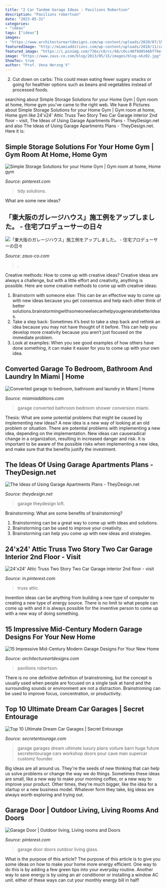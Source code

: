 ```yaml
---
title: "2 Car Tandem Garage Ideas : Pavilions Robertson"
description: "Pavilions robertson"
date: "2023-05-31"
categories:
- "ideas"
tags: ["ideas"]
images:
- "https://www.architectureartdesigns.com/wp-content/uploads/2020/07/15-Impressive-Mid-Century-Modern-Garage-Designs-For-Your-New-Home-7-2048x1536.jpg"
featuredImage: "http://miamiadditions.com/wp-content/uploads/2018/11/converted-garage-04.jpg"
featured_image: "https://i.pinimg.com/736x/c0/cc/48/c0cc48f9d05466f74efc1c0fca278067.jpg"
image: "https://www.zaus-co.com/blog/2013/05/15/images/blog-okz02.jpg"
ShowToc: true
author: "Prof. Vena Herzog V"
---
```



2. Cut down on carbs: This could mean eating fewer sugary snacks or going for healthier options such as beans and vegetables instead of processed foods.

	

		
searching about Simple Storage Solutions for your Home Gym | Gym room at home, Home gym you've came to the right web. We have 8 Pictures about Simple Storage Solutions for your Home Gym | Gym room at home, Home gym like 24&#039;x24&#039; Attic Truss Two Story Two Car Garage interior 2nd floor - visit, The Ideas of Using Garage Apartments Plans - TheyDesign.net and also The Ideas of Using Garage Apartments Plans - TheyDesign.net. Here it is:
		
    
## Simple Storage Solutions For Your Home Gym | Gym Room At Home, Home Gym

<img loading=lazy src="https://i.pinimg.com/736x/c0/cc/48/c0cc48f9d05466f74efc1c0fca278067.jpg" onerror="this.onerror=null;this.src='https://tse3.mm.bing.net/th?id=OIP.wG-X-TiV6RtyCp2rchs6zQHaLG&amp;pid=15.1';" alt="Simple Storage Solutions for your Home Gym | Gym room at home, Home gym">

_Source: pinterest.com_

>tidy solutions. 

	

What are some new ideas?
 

    
## 「東大阪のガレージハウス」施工例をアップしました。 - 住宅プロデューサーの日々

<img loading=lazy src="https://www.zaus-co.com/blog/2013/05/15/images/blog-okz02.jpg" onerror="this.onerror=null;this.src='https://tse2.mm.bing.net/th?id=OIP.nrz-dxOG3JHi9s1VOGD7rAHaFB&amp;pid=15.1';" alt="「東大阪のガレージハウス」施工例をアップしました。 - 住宅プロデューサーの日々">

_Source: zaus-co.com_

>. 

	

Creative methods: How to come up with creative ideas?
Creative ideas are always a challenge, but with a little effort and creativity, anything is possible. Here are some creative methods to come up with creative ideas:
1. Brainstorm with someone else: This can be an effective way to come up with new ideas because you get consensus and help each other think of better solutions.brainstormingwithsomeoneelsecanhelpyougeneratebetterideas.
2. Take a step back: Sometimes it’s best to take a step back and rethink an idea because you may not have thought of it before. This can help you develop more creativity because you aren’t just focused on the immediate problem.
3. Look at examples: When you see good examples of how others have done something, it can make it easier for you to come up with your own idea.

    
## Converted Garage To Bedroom, Bathroom And Laundry In Miami | Home

<img loading=lazy src="http://miamiadditions.com/wp-content/uploads/2018/11/converted-garage-04.jpg" onerror="this.onerror=null;this.src='https://tse4.mm.bing.net/th?id=OIP.k9da3GHQTjqp5eN1XcUR7gHaJ3&amp;pid=15.1';" alt="Converted garage to bedroom, bathroom and laundry in Miami | Home">

_Source: miamiadditions.com_

>garage converted bathroom bedroom shower conversion miami. 

	

Thesis: What are some potential problems that might be caused by implementing new ideas?
A new idea is a new way of looking at an old problem or situation. There are potential problems with implementing a new idea, depending on the implementation. New ideas can causeradical change in a organization, resulting in increased danger and risk. It is important to be aware of the possible risks when implementing a new idea, and make sure that the benefits justify the investment.

    
## The Ideas Of Using Garage Apartments Plans - TheyDesign.net

<img loading=lazy src="https://theydesign.net/wp-content/uploads/2017/07/garage-with-apartment-plans-theydesign-throughout-garage-apartments-plans-the-ideas-of-using-garage-apartments-plans.jpg" onerror="this.onerror=null;this.src='https://tse3.mm.bing.net/th?id=OIP._q8RwCp0XDLECLsYh3V07wHaEK&amp;pid=15.1';" alt="The Ideas of Using Garage Apartments Plans - TheyDesign.net">

_Source: theydesign.net_

>garage theydesign loft. 

	

Brainstorming: What are some benefits of brainstorming?
1. Brainstorming can be a great way to come up with ideas and solutions.
2. Brainstorming can be used to improve your creativity.
3. Brainstorming can help you come up with new ideas and strategies.

    
## 24&#039;x24&#039; Attic Truss Two Story Two Car Garage Interior 2nd Floor - Visit

<img loading=lazy src="https://i.pinimg.com/736x/d6/25/a6/d625a6b084761b70f36abeddde473fa4.jpg" onerror="this.onerror=null;this.src='https://tse3.mm.bing.net/th?id=OIP.6OmfPe1Q6HyJDYxcMftPGAHaE8&amp;pid=15.1';" alt="24&#039;x24&#039; Attic Truss Two Story Two Car Garage interior 2nd floor - visit">

_Source: in.pinterest.com_

>truss attic. 

	

Invention ideas can be anything from building a new type of computer to creating a new type of energy source. There is no limit to what people can come up with and it is always possible for the inventive person to come up with a new way of doing something.

    
## 15 Impressive Mid-Century Modern Garage Designs For Your New Home

<img loading=lazy src="https://www.architectureartdesigns.com/wp-content/uploads/2020/07/15-Impressive-Mid-Century-Modern-Garage-Designs-For-Your-New-Home-7-2048x1536.jpg" onerror="this.onerror=null;this.src='https://tse2.mm.bing.net/th?id=OIP.qvdpaoDeV2ss_X8TWvbyOQHaFj&amp;pid=15.1';" alt="15 Impressive Mid-Century Modern Garage Designs For Your New Home">

_Source: architectureartdesigns.com_

>pavilions robertson. 

	

There is no one definitive definition of brainstroming, but the concept is usually used when people are focused on a single task at hand and the surrounding sounds or environment are not a distraction. Brainstroming can be used to improve focus, concentration, or productivity.

    
## Top 10 Ultimate Dream Car Garages | Secret Entourage

<img loading=lazy src="https://www.secretentourage.com/wp-content/uploads/2011/01/10/1-tgc/garagepics-37.jpg" onerror="this.onerror=null;this.src='https://tse2.mm.bing.net/th?id=OIP.N3LJ5axj2JjOUgs7JxegGAHaE7&amp;pid=15.1';" alt="Top 10 Ultimate Dream Car Garages | Secret Entourage">

_Source: secretentourage.com_

>garage garages dream ultimate luxury plans voiture barn huge future secretentourage cars workshop doors pour cave man supercar customz founder. 

	

Big ideas are all around us. They're the seeds of new thinking that can help us solve problems or change the way we do things. Sometimes these ideas are small, like a new way to make your morning coffee, or a new way to improve your product. Other times, they're much bigger, like the idea for a startup or a new business model. Whatever form they take, big ideas are always worth exploring and trying out.

    
## Garage Door | Outdoor Living, Living Rooms And Doors

<img loading=lazy src="https://s-media-cache-ak0.pinimg.com/736x/b4/4d/5c/b44d5ca1d940ec13ed35f72cc3d78318--glass-garage-door-double-garage-door.jpg" onerror="this.onerror=null;this.src='https://tse2.mm.bing.net/th?id=OIP.uRvQofIMjLN5bH2iA8Gz6wHaJ4&amp;pid=15.1';" alt="Garage Door | Outdoor living, Living rooms and Doors">

_Source: pinterest.com_

>garage door doors outdoor living glass. 

	

What is the purpose of this article?
The purpose of this article is to give you some ideas on how to make your home more energy efficient. One way to do this is by adding a few green tips into your everyday routine. Another way to save energy is by using an air conditioner or installing a window AC unit. either of these ways can cut your monthly energy bill in half!

